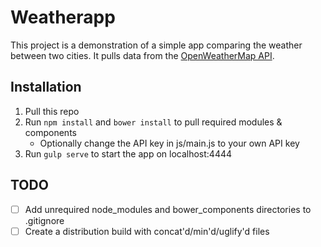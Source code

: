 # Weatherapp

This project is a demonstration of a simple app comparing the weather between two cities. It pulls data from the [OpenWeatherMap API](http://openweathermap.org/api).

## Installation

1. Pull this repo
2. Run ```npm install``` and ```bower install``` to pull required modules & components
	* Optionally change the API key in js/main.js to your own API key
3. Run ```gulp serve``` to start the app on localhost:4444

## TODO

- [ ] Add unrequired node_modules and bower_components directories to .gitignore
- [ ] Create a distribution build with concat'd/min'd/uglify'd files
